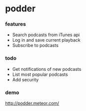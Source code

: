 # podder

### features

* Search podcasts from iTunes api
* Log in and save current playback
* Subscribe to podcasts

### todo

* Get notifications of new podcasts
* List most popular podcasts
* Add security

### demo

http://podder.meteor.com/